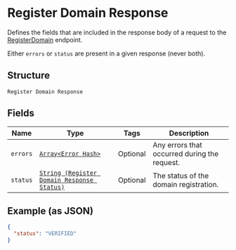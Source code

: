 
# Register Domain Response

Defines the fields that are included in the response body of
a request to the [RegisterDomain](../../doc/api/apple-pay.md#register-domain) endpoint.

Either `errors` or `status` are present in a given response (never both).

## Structure

`Register Domain Response`

## Fields

| Name | Type | Tags | Description |
|  --- | --- | --- | --- |
| `errors` | [`Array<Error Hash>`](../../doc/models/error.md) | Optional | Any errors that occurred during the request. |
| `status` | [`String (Register Domain Response Status)`](../../doc/models/register-domain-response-status.md) | Optional | The status of the domain registration. |

## Example (as JSON)

```json
{
  "status": "VERIFIED"
}
```

